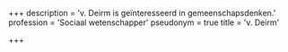 +++
description = 'v. Deirm is geïnteresseerd in gemeenschapsdenken.'
profession = 'Sociaal wetenschapper'
pseudonym = true
title = 'v. Deirm'

+++
